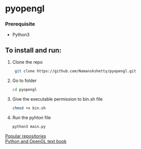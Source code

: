 # pyopengl
### Prerequisite
* Python3
## To install and run:
1. Clone the repo
   ```sh
    git clone https://github.com/Namanskshetty/pyopengl.git
    ```
2. Go to folder
   ```sh
   cd pyopengl
   ```
3. Give the executable permission to bin.sh file
   ```sh
   chmod +x bin.sh
   ```
4. Run the pyhton file
    ```sh
    python3 main.py
    ```
<html><body>
   <a href="https://github.com/Namanskshetty">Popular repositories</a><br>
   <a href="https://www.labri.fr/perso/nrougier/python-opengl/#preface">Python and OpenGL text book</a>
   </body></html>
